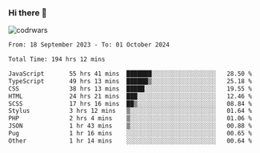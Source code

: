 ### Hi there 👋


![codrwars](https://www.codewars.com/users/rsschool_c9af20f58c35c696/badges/micro) 

<!--START_SECTION:waka-->

```txt
From: 18 September 2023 - To: 01 October 2024

Total Time: 194 hrs 12 mins

JavaScript       55 hrs 41 mins  ███████░░░░░░░░░░░░░░░░░░   28.50 %
TypeScript       49 hrs 13 mins  ██████▒░░░░░░░░░░░░░░░░░░   25.18 %
CSS              38 hrs 13 mins  █████░░░░░░░░░░░░░░░░░░░░   19.55 %
HTML             24 hrs 21 mins  ███░░░░░░░░░░░░░░░░░░░░░░   12.46 %
SCSS             17 hrs 16 mins  ██▒░░░░░░░░░░░░░░░░░░░░░░   08.84 %
Stylus           3 hrs 12 mins   ▒░░░░░░░░░░░░░░░░░░░░░░░░   01.64 %
PHP              2 hrs 4 mins    ▒░░░░░░░░░░░░░░░░░░░░░░░░   01.06 %
JSON             1 hr 43 mins    ▒░░░░░░░░░░░░░░░░░░░░░░░░   00.88 %
Pug              1 hr 16 mins    ░░░░░░░░░░░░░░░░░░░░░░░░░   00.65 %
Other            1 hr 14 mins    ░░░░░░░░░░░░░░░░░░░░░░░░░   00.64 %
```

<!--END_SECTION:waka-->
